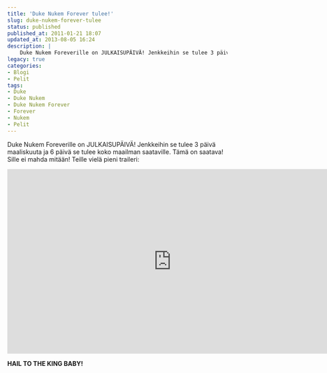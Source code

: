 ```yaml
---
title: 'Duke Nukem Forever tulee!'
slug: duke-nukem-forever-tulee
status: published
published_at: 2011-01-21 18:07
updated_at: 2013-08-05 16:24
description: |
    Duke Nukem Foreverille on JULKAISUPÄIVÄ! Jenkkeihin se tulee 3 päivä maaliskuuta ja 6 päivä se tulee koko maailman saataville. Tämä on saatava! Sille ei mahda mitään! Teille vielä pieni traileri: HAIL TO THE KING BABY!
legacy: true
categories:
- Blogi
- Pelit
tags:
- Duke
- Duke Nukem
- Duke Nukem Forever
- Forever
- Nukem
- Pelit
---
```


<p>Duke Nukem Foreverille on JULKAISUPÄIVÄ! Jenkkeihin se tulee 3 päivä maaliskuuta ja 6 päivä se tulee koko maailman saataville. Tämä on saatava! Sille ei mahda mitään! Teille vielä pieni traileri:</p>
<p><iframe loading="lazy" title="Duke Nukem Forever Reveal Trailer" width="750" height="422" src="https://www.youtube.com/embed/1-b78TKZIyw?feature=oembed" frameborder="0" allow="accelerometer; autoplay; clipboard-write; encrypted-media; gyroscope; picture-in-picture" allowfullscreen></iframe></p>
<p><strong>HAIL TO THE KING BABY!</strong></p>